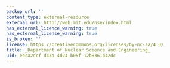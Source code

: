 ```yaml
---
backup_url: ''
content_type: external-resource
external_url: http://web.mit.edu/nse/index.html
has_external_licence_warning: true
has_external_license_warning: true
is_broken: ''
license: https://creativecommons.org/licenses/by-nc-sa/4.0/
title: _Department of Nuclear Science and Engineering_
uid: ebca2dcf-d43a-4d24-b05f-12b8361b42dc
---
```

